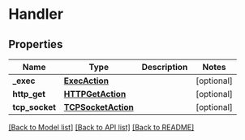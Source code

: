 # Handler

## Properties
Name | Type | Description | Notes
------------ | ------------- | ------------- | -------------
**_exec** | [**ExecAction**](ExecAction.md) |  | [optional] 
**http_get** | [**HTTPGetAction**](HTTPGetAction.md) |  | [optional] 
**tcp_socket** | [**TCPSocketAction**](TCPSocketAction.md) |  | [optional] 

[[Back to Model list]](../README.md#documentation-for-models) [[Back to API list]](../README.md#documentation-for-api-endpoints) [[Back to README]](../README.md)


